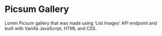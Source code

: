 
# Picsum Gallery

Lorem Picsum gallery that was made using ‘List Images’ API endpoint and built with Vanilla JavaScript, HTML and CSS.


